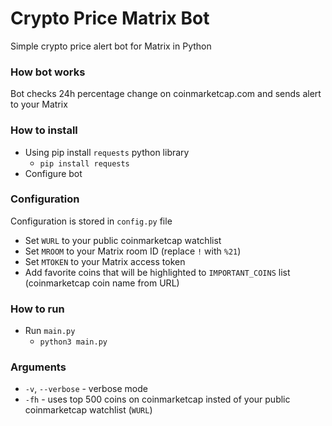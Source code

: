 # Crypto Price Matrix Bot
Simple crypto price alert bot for Matrix in Python

### How bot works
Bot checks 24h percentage change on coinmarketcap.com and sends alert to your Matrix

### How to install
- Using pip install `requests` python library
   - `pip install requests`
- Configure bot
   
### Configuration
Configuration is stored in `config.py` file
- Set `WURL` to your public coinmarketcap watchlist
- Set `MROOM` to your Matrix room ID (replace `!` with `%21`)
- Set `MTOKEN` to your Matrix access token
- Add favorite coins that will be highlighted to `IMPORTANT_COINS` list (coinmarketcap coin name from URL)

### How to run
- Run `main.py`
   - `python3 main.py`

### Arguments
- `-v`, `--verbose` - verbose mode
- `-fh` - uses top 500 coins on coinmarketcap insted of your public coinmarketcap watchlist (`WURL`)
